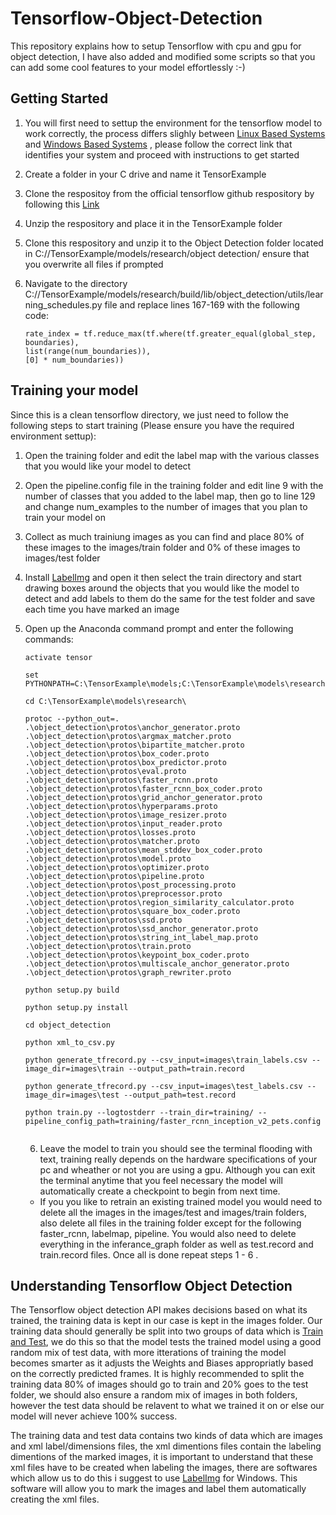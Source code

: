 # Tensorflow-Object-Detection
This repository explains how to setup Tensorflow  with cpu and gpu for object detection, I have also added and modified some scripts so that you can add some cool features to your model effortlessly :-) 

## Getting Started 
1. You will first need to settup the environment for the tensorflow model to work correctly, the process differs slighly 
   between [Linux Based Systems](https://github.com/dan62/Tensorflow-Object-Detection/blob/master/Linux_Settup.md) and [Windows Based Systems](https://github.com/dan62/Tensorflow-Object-Detection/blob/master/Windows_Settup.md) , please follow the correct link that identifies your system and proceed with instructions to get started
   
2. Create a folder in your C drive and name it TensorExample

3. Clone the respositoy from the official tensorflow github respository by following this [Link](https://github.com/tensorflow/models)

4. Unzip the respository and place it in the TensorExample folder 

5. Clone this respository and unzip it to the Object Detection folder located in C://TensorExample/models/research/object detection/
   ensure that you overwrite all files if prompted

6. Navigate to the directory C://TensorExample/models/research/build/lib/object_detection/utils/learning_schedules.py file and replace lines 
   167-169 with the following code:
   
   ```
   rate_index = tf.reduce_max(tf.where(tf.greater_equal(global_step, boundaries),
   list(range(num_boundaries)),
   [0] * num_boundaries))
   ```
   
## Training your model
Since this is a clean tensorflow directory, we just need to follow the following steps to start training (Please ensure you have the required environment settup):

1. Open the training folder and edit the label map with the various classes that you would like your model to detect

2. Open the pipeline.config file in the training folder and edit line 9 with the number of classes that you added to the label map, 
then go to line 129 and change num_examples to the number of images that you plan to train your model on

3. Collect as much trainiung images as you can find and place 80% of these images to the images/train folder and 0% of these images to      images/test folder  

4. Install [LabelImg](https://github.com/tzutalin/labelImg) and open it then select the train directory and start drawing boxes around the objects that you would like the model to detect and add labels to them do the same for the test folder and save each time you have marked an image

5. Open up the Anaconda command prompt and enter the following commands:

   ```
   activate tensor
 
   set PYTHONPATH=C:\TensorExample\models;C:\TensorExample\models\research;C:\TensorExample\models\research\slim
 
   cd C:\TensorExample\models\research\
 
   protoc --python_out=. .\object_detection\protos\anchor_generator.proto .\object_detection\protos\argmax_matcher.proto .\object_detection\protos\bipartite_matcher.proto .\object_detection\protos\box_coder.proto .\object_detection\protos\box_predictor.proto .\object_detection\protos\eval.proto .\object_detection\protos\faster_rcnn.proto .\object_detection\protos\faster_rcnn_box_coder.proto .\object_detection\protos\grid_anchor_generator.proto .\object_detection\protos\hyperparams.proto .\object_detection\protos\image_resizer.proto .\object_detection\protos\input_reader.proto .\object_detection\protos\losses.proto .\object_detection\protos\matcher.proto .\object_detection\protos\mean_stddev_box_coder.proto .\object_detection\protos\model.proto .\object_detection\protos\optimizer.proto .\object_detection\protos\pipeline.proto .\object_detection\protos\post_processing.proto .\object_detection\protos\preprocessor.proto .\object_detection\protos\region_similarity_calculator.proto .\object_detection\protos\square_box_coder.proto .\object_detection\protos\ssd.proto .\object_detection\protos\ssd_anchor_generator.proto .\object_detection\protos\string_int_label_map.proto .\object_detection\protos\train.proto .\object_detection\protos\keypoint_box_coder.proto .\object_detection\protos\multiscale_anchor_generator.proto .\object_detection\protos\graph_rewriter.proto
 
   python setup.py build
 
   python setup.py install
 
   cd object_detection
 
   python xml_to_csv.py
 
   python generate_tfrecord.py --csv_input=images\train_labels.csv --image_dir=images\train --output_path=train.record
 
   python generate_tfrecord.py --csv_input=images\test_labels.csv --image_dir=images\test --output_path=test.record
 
   python train.py --logtostderr --train_dir=training/ --pipeline_config_path=training/faster_rcnn_inception_v2_pets.config
 
   ```

   6. Leave the model to train you should see the terminal flooding with text, training really depends on the hardware specifications of your pc and wheather or not you are using a gpu. Although you can exit the terminal anytime that you feel necessary the model will automatically create a checkpoint to begin from next time.

   * If you you like to retrain an existing trained model you would need to delete all the images in the images/test and images/train folders, also delete all files in the training folder except for the following faster_rcnn, labelmap, pipeline. You would also need to delete everything in the inferance_graph folder as well as test.record and train.record files. Once all is done repeat steps 1 - 6 . 

   
## Understanding Tensorflow Object Detection
The Tensorflow object detection API makes decisions based on what its trained, the training data is kept in our case is kept in the images folder. Our training data should generally be split into two groups of data which is [Train and Test](https://github.com/dan62/Tensorflow-Object-Detection/tree/master/images), we do this so that the model tests the trained model using a good random mix of test data, with more itterations of training the model becomes smarter as it adjusts the Weights and Biases appropriatly based on the correctly predicted frames. It is highly recommended to split the training data 80% of images should go to train and 20% goes to the test folder, we should also ensure a random mix of images in both folders, however the test data should be relavent to what we trained it on or else our model will never achieve 100% success. 

The training data and test data contains two kinds of data which are images and xml label/dimensions files, the xml dimentions files contain
the labeling dimentions of the marked images, it is important to understand that these xml files have to be created when labeling the images, there are softwares which allow us to do this i suggest to use [LabelImg](https://github.com/tzutalin/labelImg) for Windows. This software will allow you to mark the images and label them automatically creating the xml files.


